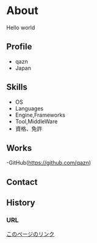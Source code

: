 # About
Hello world

## Profile
- qazn  
- Japan

## Skills
- OS
- Languages
- Engine,Frameworks
- Tool,MiddleWare
- 資格、免許

## Works 
-GitHub(https://github.com/qazn)

## Contact

## History

### URL  
[このページのリンク](https://qazn.github.io/)
